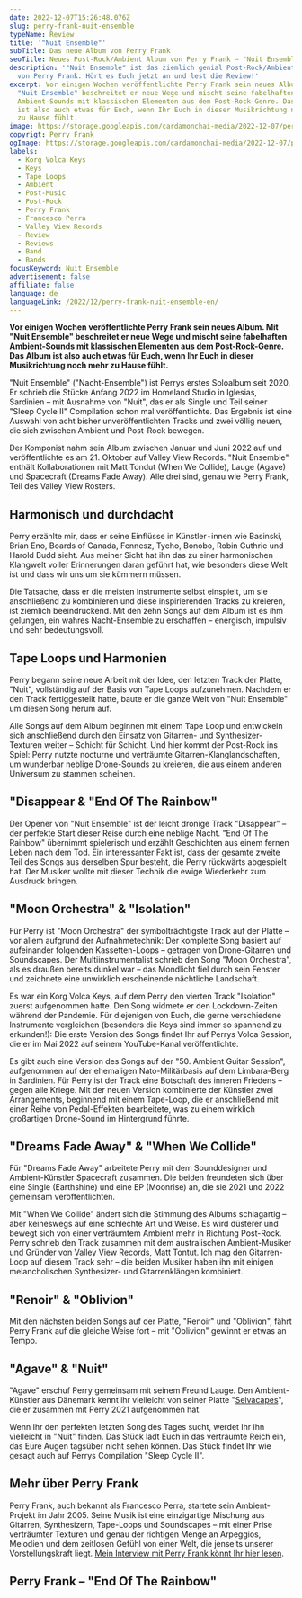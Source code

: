 ```yaml
---
date: 2022-12-07T15:26:48.076Z
slug: perry-frank-nuit-ensemble
typeName: Review
title: '"Nuit Ensemble"'
subTitle: Das neue Album von Perry Frank
seoTitle: Neues Post-Rock/Ambient Album von Perry Frank – "Nuit Ensemble"
description: '"Nuit Ensemble" ist das ziemlich genial Post-Rock/Ambient Album
  von Perry Frank. Hört es Euch jetzt an und lest die Review!'
excerpt: Vor einigen Wochen veröffentlichte Perry Frank sein neues Album. Mit
  "Nuit Ensemble" beschreitet er neue Wege und mischt seine fabelhaften
  Ambient-Sounds mit klassischen Elementen aus dem Post-Rock-Genre. Das Album
  ist also auch etwas für Euch, wenn Ihr Euch in dieser Musikrichtung noch mehr
  zu Hause fühlt.
image: https://storage.googleapis.com/cardamonchai-media/2022-12-07/perry-frank-nuit-ensemble-jpg-imagine-086888_315463_1024_768/640.webp
copyrigt: Perry Frank
ogImage: https://storage.googleapis.com/cardamonchai-media/2022-12-07/perry-frank-nuit-ensemble-og-jpg-imagine-281818_334f5c_1200_628/640.webp
labels:
  - Korg Volca Keys
  - Keys
  - Tape Loops
  - Ambient
  - Post-Music
  - Post-Rock
  - Perry Frank
  - Francesco Perra
  - Valley View Records
  - Review
  - Reviews
  - Band
  - Bands
focusKeyword: Nuit Ensemble
advertisement: false
affiliate: false
language: de
languageLink: /2022/12/perry-frank-nuit-ensemble-en/
---
```

**Vor einigen Wochen veröffentlichte Perry Frank sein neues Album. Mit "Nuit Ensemble" beschreitet er neue Wege und mischt seine fabelhaften Ambient-Sounds mit klassischen Elementen aus dem Post-Rock-Genre. Das Album ist also auch etwas für Euch, wenn Ihr Euch in dieser Musikrichtung noch mehr zu Hause fühlt.**

"Nuit Ensemble" ("Nacht-Ensemble") ist Perrys erstes Soloalbum seit 2020. Er schrieb die Stücke Anfang 2022 im Homeland Studio in Iglesias, Sardinien – mit Ausnahme von "Nuit", das er als Single und Teil seiner "Sleep Cycle II" Compilation schon mal veröffentlichte. Das Ergebnis ist eine Auswahl von acht bisher unveröffentlichten Tracks und zwei völlig neuen, die sich zwischen Ambient und Post-Rock bewegen.

Der Komponist nahm sein Album zwischen Januar und Juni 2022 auf und veröffentlichte es am 21. Oktober auf Valley View Records. "Nuit Ensemble" enthält Kollaborationen mit Matt Tondut (When We Collide), Lauge (Agave) und Spacecraft (Dreams Fade Away). Alle drei sind, genau wie Perry Frank, Teil des Valley View Rosters.

## Harmonisch und durchdacht

Perry erzählte mir, dass er seine Einflüsse in Künstler⋆innen wie Basinski, Brian Eno, Boards of Canada, Fennesz, Tycho, Bonobo, Robin Guthrie und Harold Budd sieht. Aus meiner Sicht hat ihn das zu einer harmonischen Klangwelt voller Erinnerungen daran geführt hat, wie besonders diese Welt ist und dass wir uns um sie kümmern müssen.

Die Tatsache, dass er die meisten Instrumente selbst einspielt, um sie anschließend zu kombinieren und diese inspirierenden Tracks zu kreieren, ist ziemlich beeindruckend. Mit den zehn Songs auf dem Album ist es ihm gelungen, ein wahres Nacht-Ensemble zu erschaffen – energisch, impulsiv und sehr bedeutungsvoll.

## Tape Loops und Harmonien

Perry begann seine neue Arbeit mit der Idee, den letzten Track der Platte, "Nuit", vollständig auf der Basis von Tape Loops aufzunehmen. Nachdem er den Track fertiggestellt hatte, baute er die ganze Welt von "Nuit Ensemble" um diesen Song herum auf.

Alle Songs auf dem Album beginnen mit einem Tape Loop und entwickeln sich anschließend durch den Einsatz von Gitarren- und Synthesizer-Texturen weiter – Schicht für Schicht. Und hier kommt der Post-Rock ins Spiel: Perry nutzte nocturne und verträumte Gitarren-Klanglandschaften, um wunderbar neblige Drone-Sounds zu kreieren, die aus einem anderen Universum zu stammen scheinen.

## "Disappear & "End Of The Rainbow"

Der Opener von "Nuit Ensemble" ist der leicht dronige Track "Disappear" – der perfekte Start dieser Reise durch eine neblige Nacht. "End Of The Rainbow" übernimmt spielerisch und erzählt Geschichten aus einem fernen Leben nach dem Tod. Ein interessanter Fakt ist, dass der gesamte zweite Teil des Songs aus derselben Spur besteht, die Perry rückwärts abgespielt hat. Der Musiker wollte mit dieser Technik die ewige Wiederkehr zum Ausdruck bringen.

## "Moon Orchestra" & "Isolation"

Für Perry ist "Moon Orchestra" der symbolträchtigste Track auf der Platte – vor allem aufgrund der Aufnahmetechnik: Der komplette Song basiert auf aufeinander folgenden Kassetten-Loops – getragen von Drone-Gitarren und Soundscapes. Der Multiinstrumentalist schrieb den Song "Moon Orchestra", als es draußen bereits dunkel war – das Mondlicht fiel durch sein Fenster und zeichnete eine unwirklich erscheinende nächtliche Landschaft.

Es war ein Korg Volca Keys, auf dem Perry den vierten Track "Isolation" zuerst aufgenommen hatte. Den Song widmete er den Lockdown-Zeiten während der Pandemie. Für diejenigen von Euch, die gerne verschiedene Instrumente vergleichen (besonders die Keys sind immer so spannend zu erkunden!): Die erste Version des Songs findet Ihr auf Perrys Volca Session, die er im Mai 2022 auf seinem YouTube-Kanal veröffentlichte.

Es gibt auch eine Version des Songs auf der "50. Ambient Guitar Session", aufgenommen auf der ehemaligen Nato-Militärbasis auf dem Limbara-Berg in Sardinien. Für Perry ist der Track eine Botschaft des inneren Friedens – gegen alle Kriege. Mit der neuen Version kombinierte der Künstler zwei Arrangements, beginnend mit einem Tape-Loop, die er anschließend mit einer Reihe von Pedal-Effekten bearbeitete, was zu einem wirklich großartigen Drone-Sound im Hintergrund führte.

## "Dreams Fade Away" & "When We Collide"

Für "Dreams Fade Away" arbeitete Perry mit dem Sounddesigner und Ambient-Künstler Spacecraft zusammen. Die beiden freundeten sich über eine Single (Earthshine) und eine EP (Moonrise) an, die sie 2021 und 2022 gemeinsam veröffentlichten.

Mit "When We Collide" ändert sich die Stimmung des Albums schlagartig – aber keineswegs auf eine schlechte Art und Weise. Es wird düsterer und bewegt sich von einer verträumtem Ambient mehr in Richtung Post-Rock. Perry schrieb den Track zusammen mit dem australischen Ambient-Musiker und Gründer von Valley View Records, Matt Tontut. Ich mag den Gitarren-Loop auf diesem Track sehr – die beiden Musiker haben ihn mit einigen melancholischen Synthesizer- und Gitarrenklängen kombiniert.

## "Renoir" & "Oblivion"

Mit den nächsten beiden Songs auf der Platte, "Renoir" und "Oblivion", fährt Perry Frank auf die gleiche Weise fort – mit "Oblivion" gewinnt er etwas an Tempo.

## "Agave" & "Nuit"

"Agave" erschuf Perry gemeinsam mit seinem Freund Lauge. Den Ambient-Künstler aus Dänemark kennt ihr vielleicht von seiner Platte "[Selvacapes](/2021/07/perry-frank-lauge-selvascapes/)", die er zusammen mit Perry 2021 aufgenommen hat.

Wenn Ihr den perfekten letzten Song des Tages sucht, werdet Ihr ihn vielleicht in "Nuit" finden. Das Stück lädt Euch in das verträumte Reich ein, das Eure Augen tagsüber nicht sehen können. Das Stück findet Ihr wie gesagt auch auf Perrys Compilation "Sleep Cycle II".

## Mehr über Perry Frank

Perry Frank, auch bekannt als Francesco Perra, startete sein Ambient-Projekt im Jahr 2005. Seine Musik ist eine einzigartige Mischung aus Gitarren, Synthesizern, Tape-Loops und Soundscapes – mit einer Prise verträumter Texturen und genau der richtigen Menge an Arpeggios, Melodien und dem zeitlosen Gefühl von einer Welt, die jenseits unserer Vorstellungskraft liegt. [Mein Interview mit Perry Frank könnt Ihr hier lesen](/2020/11/perry-frank-interview/).

## Perry Frank – "End Of The Rainbow"

<YouTube id="mScYsCJb4uQ" />
